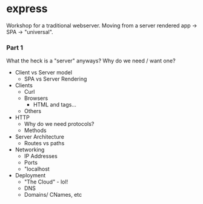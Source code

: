 # express
Workshop for a traditional webserver. Moving from a server rendered app -> SPA -> "universal".


### Part 1

What the heck is a "server" anyways? Why do we need / want one?

- Client vs Server model
  - SPA vs Server Rendering
- Clients 
  - Curl
  - Browsers
    - HTML and <head> tags...
  - Others
- HTTP
  - Why do we need protocols?
  - Methods
- Server Architecture
  - Routes vs paths
- Networking
  - IP Addresses
  - Ports
  - "localhost
- Deployment
  - "The Cloud" - lol!
  - DNS
  - Domains/ CNames, etc